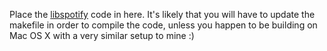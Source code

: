 Place the [libspotify][] code in here. It's likely that you will have to update
the makefile in order to compile the code, unless you happen to be building
on Mac OS X with a very similar setup to mine :)


[libspotify]: http://developer.spotify.com/en/libspotify/overview/

